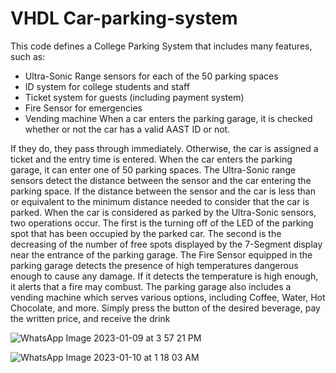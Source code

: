 # VHDL Car-parking-system
This code defines a College Parking System that includes many features, such as: 
  - Ultra-Sonic Range sensors for each of the 50 parking spaces  
  - ID system for college students and staff 
  - Ticket system for guests (including payment system) 
  - Fire Sensor for emergencies 
  - Vending machine When a car enters the parking garage, it is checked whether or not the car has a valid AAST ID or not. 
  
  If they do, they pass through immediately. Otherwise, the car is assigned a ticket and the entry time is entered. When the car enters the parking garage, it can enter one of 50 parking spaces. The Ultra-Sonic range sensors detect the distance between the sensor and the car entering the parking space. If the distance between the sensor and the car is less than or equivalent to the minimum distance needed to consider that the car is parked. When the car is considered as parked by the Ultra-Sonic sensors, two operations occur. The first is the turning off of the LED of the parking spot that has been occupied by the parked car. The second is the decreasing of the number of free spots displayed by the 7-Segment display near the entrance of the parking garage. The Fire Sensor equipped in the parking garage detects the presence of high temperatures dangerous enough to cause any damage. If it detects the temperature is high enough, it alerts that a fire may combust. The parking garage also includes a vending machine which serves various options, including Coffee, Water, Hot Chocolate, and more. Simply press the button of the desired beverage, pay the written price, and receive the drink

![WhatsApp Image 2023-01-09 at 3 57 21 PM](https://user-images.githubusercontent.com/87129311/215566999-0fc9f616-95e6-4a35-9aef-fca082426b5e.jpeg)

![WhatsApp Image 2023-01-10 at 1 18 03 AM](https://user-images.githubusercontent.com/87129311/215567161-0e45291a-b0dd-41c8-96a5-750a4c7c53ce.jpeg)
